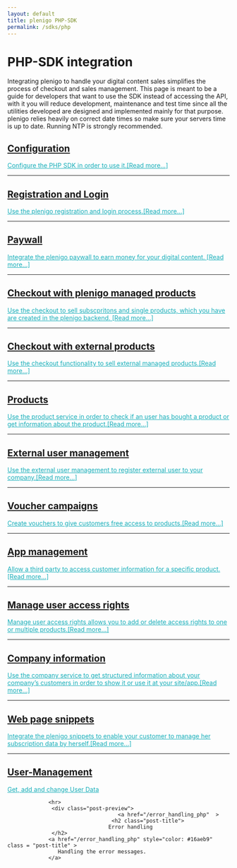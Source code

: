 ```yaml
---
layout: default
title: plenigo PHP-SDK
permalink: /sdks/php
---
```


# PHP-SDK integration

<div class = "subtitle"> 
Integrating plenigo to handle your digital content sales simplifies the process of checkout and sales management. This page is meant to be a guide for 
developers that want to use the SDK instead of accessing the API, with it you will reduce development, maintenance and test time since all the utilities 
developed are designed and implemented mainly for that purpose.



<div>plenigo relies heavily on correct date times so make sure your servers time is up to date. Running NTP is strongly recommended.<div>

<div >
<div class="row">
           <div class="col-lg-8 col-lg-offset-2 col-md-10 col-md-offset-1">      
                <div class="post-preview">
                      <a href="/configuration_php" >
                     <h2 class="post-title">
                     Configuration
                     </h2>
                     <a class = "post-title" href="/configuration_php" style="color: #16aeb9"> 
                     Configure the PHP SDK in order to use it.[Read more...]
                     </a>
                     </a>
                </div>
                <hr>       
                <div class="post-preview">
                    <a href="/registration_login_php">
                        <h2 class="post-title">
                            Registration and Login 
                        </h2>
                        <a  class = "post-title" href="/registration_login_php" style="color:#16aeb9"> 
                        Use the plenigo registration and login process.[Read more...]
                        </a>
                    </a>
                </div>
                <hr>
                 <div class="post-preview">
                      <a href="/paywall_php" >
                           <h2 class="post-title">
                           Paywall
                           </h2>
                           <a   class = "post-title" href="/paywall_php" style="color: #16aeb9"> 
                           Integrate the plenigo paywall to earn money for your digital content. [Read more...]
                           </a>
                      </a>
                 </div>
                 <hr>
                <div class="post-preview">
                    <a href="/checkout_plenigo_managed_products_php">
                        <h2 class="post-title">
                            Checkout with plenigo managed products
                        </h2>
                        <a  class = "post-title" href="/checkout_plenigo_managed_products_php" style="color:#16aeb9"> 
                        Use the checkout to sell subscpritons and single products, which you have are created in the plenigo backend. [Read more...]  </a>
                    </a>
                </div>
                  <hr>
                <div class="post-preview">
                    <a href="/checkout_external_products_php">
                        <h2 class="post-title">
                    Checkout with external products
                        </h2>
                    <a href="/checkout_external_products_php" style="color:#16aeb9"  class = "post-title" > 
                     Use the checkout functionality to sell external managed products.[Read more...] </a>
                    </a>
                </div>
                <hr>
                <div class="post-preview">
                    <a href="/products_php">
                         <h2 class="post-title">
                          Products
                         </h2>
                         <a href="/products_php" style="color:#16aeb9"  class = "post-title" > 
                         Use the product service in order to check if an user has bought a product or get information about the product.[Read more...]
                         </a>
                    </a>
                </div>
                 <hr>
                 <div class="post-preview">
                      <a href="/external_user_management_php"  >
                          <h2 class="post-title">
                           External user management
                           </h2>
                           <a href="/external_user_management_php" style="color: #16aeb9"  class = "post-title"> 
                           Use the external user management to register external user to your company.[Read more...]
                          </a>
                      </a>
                 </div>
                 <hr>
                 <div class="post-preview">
                      <a href="/voucher_campaigns_php"  >
                           <h2 class="post-title">
                           Voucher campaigns
                           </h2>
                           <a href="/voucher_campaigns_php" style="color: #16aeb9"  class = "post-title" > 
                            Create vouchers to give customers free access to products.[Read more...]</a>
                 </a>
                 </div>
                 <hr>
                 <div class="post-preview">
                       <a href="/app_management_php"  >
                            <h2 class="post-title">
                            App management
                            </h2>
                            <a href="/app_management_php" style="color: #16aeb9"  class = "post-title" > 
                    Allow a third party to access customer information for a specific product.[Read more...]
                       </a>
                 </a>
                </div>
                <hr>                   
                <div class="post-preview">
                        <a href="/manage_user_access_rights_php"  >
                             <h2 class="post-title">
                             Manage user access rights
                             </h2>
                             <a href="/manage_user_access_rights_php" style="color: #16aeb9"  class = "post-title"> 
                            Manage user access rights allows you to add or delete access rights to one or multiple products.[Read more...]
                        </a>
                </a>
                </div>        
                <hr>                   
                <div class="post-preview">
                        <a href="/company_information_php"  >
                             <h2 class="post-title">
                            Company information
                             </h2>
                             <a href="/company_information_php" style="color: #16aeb9"  class = "post-title" > 
                             Use the company service to get structured information about your company’s customers in order to show it or use it at your site/app.[Read more...]</a>
                       </a>
                 </div>   
                <hr>                   
                 <div class="post-preview">
                                        <a href="/web_page_snippets_php"  >
                                             <h2 class="post-title">
                                            Web page snippets
                                             </h2>
                                             <a href="/web_page_snippets_php" style="color: #16aeb9"  class = "post-title" > 
                                              Integrate the plenigo snippets to enable your customer to manage her subscription data by herself.[Read more...]
                                           </a>
        <hr>
                  <div class="post-preview">
                                       <a href="/user_management_php"  >
                                     <h2 class="post-title">
                                    User-Management
                  </h2>
                 <a href="/user_management_php" style="color: #16aeb9"  class = "post-title" > 
                    Get, add and change User Data
                 </a>
                                                  
                 <hr>
                  <div class="post-preview">
                                       <a href="/error_handling_php"  >
                                     <h2 class="post-title">
                                    Error handling
                  </h2>
                 <a href="/error_handling_php" style="color: #16aeb9"  class = "post-title" > 
                    Handling the error messages.
                 </a>
